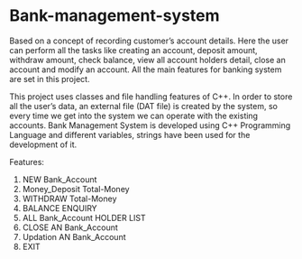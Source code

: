 # Bank-management-system
Based on a concept of recording customer’s account details. Here the user can perform all the tasks like creating an account, deposit amount, withdraw amount, check balance, view all account holders detail, close an account and modify an account. All the main features for banking system are set in this project.

This project uses classes and file handling features of C++. In order to store all the user’s data, an external file (DAT file) is created by the system, so every time we get into the system we can operate with the existing accounts. Bank Management System is developed using C++ Programming Language and different variables, strings have been used for the development of it.

Features:
1. NEW Bank_Account
 2. Money_Deposit Total-Money
 3. WITHDRAW Total-Money
 4. BALANCE ENQUIRY
 5. ALL Bank_Account HOLDER LIST
 6. CLOSE AN Bank_Account
 7. Updation AN Bank_Account
 8. EXIT
